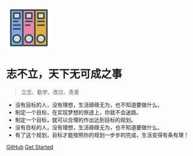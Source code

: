 ![logo](img/doc-logo.svg)

# 志不立，天下无可成之事

> 立志、勤学、改过、责善

* 没有目标的人，没有理想，生活碌碌无为，也不知道要做什么。
* 制定一个目标，在实现梦想的旅途上，你就不会迷路。
* 制定一个目标，就可以合理的作出达到目标的规划。
* 没有目标的人，没有理想，生活碌碌无为，也不知道要做什么。
* 有了这个规划，目标才能按照你的规划一步步的完成，生活变得有条有理！

[GitHub](https://github.com/FallenGodCoder/)
[Get Started](#quick-start)